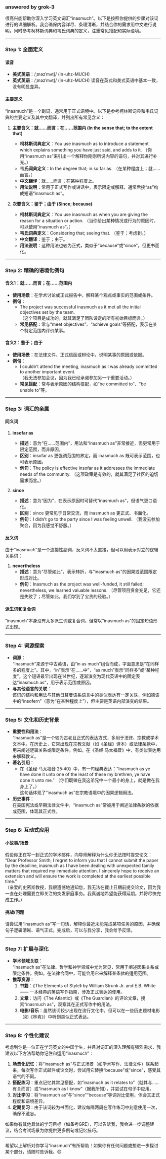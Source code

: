 ### answered by grok-3
很高兴能帮助你深入学习英文词汇“inasmuch”。以下是按照你提供的步骤对该词进行的详细解析。我会确保内容详尽、条理清晰，并结合你的需求用中文进行说明，同时参考柯林斯词典和韦氏词典的定义，注重常见搭配和实际语境。

---

### Step 1: 全面定义

#### 读音
- **美式英语**：/ˌɪnəzˈmʌtʃ/ (in-uhz-MUCH)
- **英式英语**：/ˌɪnəzˈmʌtʃ/ (in-uhz-MUCH)
读音在英式和美式英语中基本一致，没有明显差异。

#### 主要定义
“inasmuch”是一个副词，通常用于正式语境中。以下是参考柯林斯词典和韦氏词典的主要定义及其中文翻译，并列出所有常见含义：

1. **主要含义：就……而言；在……范围内 (In the sense that; to the extent that)**
   - **柯林斯词典定义**：You use inasmuch as to introduce a statement which explains something you have just said, and adds to it. （你用“inasmuch as”来引出一个解释你刚刚所说内容的语句，并对其进行补充。）
   - **韦氏词典定义**：In the degree that; in so far as. （在某种程度上；就……而言。）
   - **中文翻译**：就……而言；在某种程度上。
   - **用法说明**：常用于正式写作或讲话中，表示限定或解释，通常后接“as”构成短语“inasmuch as”。

2. **次要含义：鉴于；由于 (Since; because)**
   - **柯林斯词典定义**：You use inasmuch as when you are giving the reason for a situation or action. （当你给出某种情况或行为的原因时，可以使用“inasmuch as”。）
   - **韦氏词典定义**：Considering that; seeing that. （鉴于；考虑到。）
   - **中文翻译**：鉴于；由于。
   - **用法说明**：这种用法也较为正式，类似于“because”或“since”，但更书面化。

---

### Step 2: 精确的语境化例句

#### 含义1：就……而言；在……范围内
- **使用场景**：在学术讨论或正式报告中，解释某个观点或事实的范围或条件。
- **例句**：  
  - The project was successful inasmuch as it met all the initial objectives set by the team.  
    （这个项目是成功的，就其满足了团队设定的所有初始目标而言。）  
  - **常见搭配**：常与“meet objectives”、“achieve goals”等搭配，表示在某个特定范围内评价某事。

#### 含义2：鉴于；由于
- **使用场景**：在法律文件、正式信函或辩论中，说明某事的原因或依据。
- **例句**：  
  - I couldn’t attend the meeting, inasmuch as I was already committed to another important event.  
    （我无法参加会议，因为我已经承诺参加另一个重要活动。）  
  - **常见搭配**：常与表示原因的结构搭配，如“be committed to”、“be unable to”等。

---

### Step 3: 词汇的亲属

#### 同义词
1. **insofar as**  
   - **描述**：意为“在……范围内”，用法和“inasmuch as”非常接近，但更常用于限定范围，而非原因。  
   - **区别**：insofar as 更强调范围的界定，而 inasmuch as 既可表示范围，也可表示原因。  
   - **例句**：The policy is effective insofar as it addresses the immediate needs of the community. （这项政策是有效的，就其满足了社区的迫切需求而言。）

2. **since**  
   - **描述**：意为“因为”，在表示原因时可替代“inasmuch as”，但语气更口语化。  
   - **区别**：since 更常见于日常交流，而 inasmuch as 更正式、书面化。  
   - **例句**：I didn’t go to the party since I was feeling unwell. （我没去参加聚会，因为我感觉不舒服。）

#### 反义词
由于“inasmuch”是一个连接性副词，反义词不太直接，但可以用表示对立的逻辑关系词：
1. **nevertheless**  
   - **描述**：意为“尽管如此”，表示转折，与“inasmuch as”的因果或范围限定形成对比。  
   - **例句**：Inasmuch as the project was well-funded, it still failed; nevertheless, we learned valuable lessons. （尽管项目资金充足，它还是失败了；尽管如此，我们学到了宝贵的经验。）

#### 派生词和复合词
“inasmuch”本身没有太多派生词或复合词，但常以“inasmuch as”的固定短语形式出现。

---

### Step 4: 词源探索

- **词源**：  
  “Inasmuch”来源于中古英语，由“in as much”组合而成，字面意思是“在同样多的程度上”。其中，“in”表示“在……中”，“as much”表示“同样多”或“某种程度”。这个短语最早出现在14世纪，逐渐演变为现代英语中的固定表达“inasmuch as”，用于表示范围或原因。
- **与其他语言的关联**：  
  该词的结构和用法与其他日耳曼语系语言中的类似表达有一定关联，例如德语中的“insofern”（意为“在某种程度上”），但主要是英语内部演变的结果。

---

### Step 5: 文化和历史背景

- **重要性和用法**：  
  “Inasmuch as”是一个较为古老且正式的表达方式，多用于法律、宗教或学术文本中。在历史上，它常出现在宗教文献（如《圣经》译本）或法律条款中，用来阐述逻辑关系或限定条件。例如，在《圣经·马太福音》中，有类似表达用来解释教义。
- **著名引用**：  
  - 在《圣经·马太福音 25:40》中，有一句经典表达：“Inasmuch as ye have done it unto one of the least of these my brethren, ye have done it unto me.” （你们既做在我这弟兄中一个最小的身上，就是做在我身上了。）  
    这句话体现了“inasmuch as”在宗教语境中的因果逻辑用法。
- **历史事件**：  
  在美国宪法或早期法律文件中，“inasmuch as”常被用于阐述法律条款的依据或范围，体现其正式性。

---

### Step 6: 互动式应用

#### 小故事/场景
假设你正在写一封正式的学术邮件，向导师解释为什么你无法按时提交论文：  
“Dear Professor Smith, I regret to inform you that I cannot submit the paper by the deadline, inasmuch as I have been dealing with unexpected family matters that required my immediate attention. I sincerely hope to receive an extension and will ensure the work is completed at the earliest possible time.”  
（亲爱的史密斯教授，我很遗憾地通知您，我无法在截止日期前提交论文，因为我一直在处理需要立即关注的突发家庭事务。我真诚地希望能获得延期，并将尽快完成工作。）

#### 挑战/问题
请尝试用“inasmuch as”写一句话，解释你最近未能完成某项任务的原因，并确保句子逻辑清晰、语气正式。完成后，可以与我分享，我会给予反馈。

---

### Step 7: 扩展与深化

- **学术领域关联**：  
  “Inasmuch as”在法律、哲学和神学领域中尤为常见，常用于阐述因果关系或限定条件。例如，在法律合同中，可能会用它来解释某条款的适用范围。
- **推荐资源**：  
  1. **书籍**：《The Elements of Style》 by William Strunk Jr. and E.B. White —— 一本经典的英语写作指南，涉及正式表达的使用。
  2. **文章**：访问《The Atlantic》或《The Guardian》的评论文章，搜索“inasmuch as”，观察其在正式写作中的用法。
  3. **电影/音乐**：虽然该词较少出现在流行文化中，但可以在一些历史题材电影（如《林肯》）中听到类似正式表达。

---

### Step 8: 个性化建议

考虑到你是一位正在学习英文的中国学生，并且对词汇的深入理解有强烈需求，我建议以下方法帮助你记住和运用“inasmuch”：
1. **场景化记忆**：将“inasmuch as”与正式场景（如学术写作、法律文件）联系起来，每次写作正式邮件或论文时，尝试用它替换“because”或“since”，感受其语气的不同。
2. **搭配练习**：重点记忆其常见搭配，如“inasmuch as it relates to”（就其与……有关而言）或“inasmuch as I know”（据我所知），并尝试在句子中应用。
3. **对比学习**：将“inasmuch as”与“since”“because”等词对比使用，体会其正式程度和语境差异。
4. **定期复习**：由于该词较为书面化，建议每隔两周在写作练习中刻意使用一次，确保不遗忘。

如果你有其他具体的学习目标（如备考GRE），可以告诉我，我会进一步调整建议，结合考试场景为你提供更多例句或记忆技巧。

---

希望以上解析对你学习“inasmuch”有所帮助！如果你有任何问题或想进一步探讨某个部分，请随时告诉我。😊